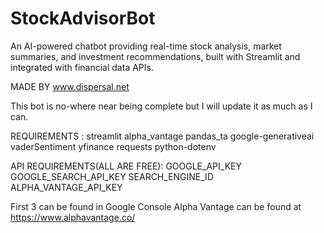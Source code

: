 # StockAdvisorBot
An AI-powered chatbot providing real-time stock analysis, market summaries, and investment recommendations, built with Streamlit and integrated with financial data APIs.

MADE BY www.dispersal.net 

This bot is no-where near being complete but I will update it as much as I can.

REQUIREMENTS :
streamlit
alpha_vantage
pandas_ta
google-generativeai
vaderSentiment
yfinance
requests
python-dotenv

API REQUIREMENTS(ALL ARE FREE): 
GOOGLE_API_KEY
GOOGLE_SEARCH_API_KEY
SEARCH_ENGINE_ID
ALPHA_VANTAGE_API_KEY

First 3 can be found in Google Console
Alpha Vantage can be found at https://www.alphavantage.co/
